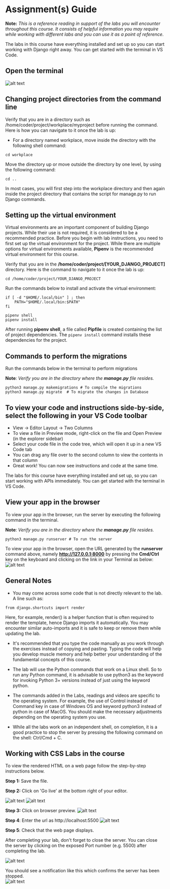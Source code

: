 <link rel="stylesheet" type="text/css" href="../Assets/content.css">
<h1 class="custom-header">Assignment(s) Guide</h1>

__Note:__ _This is a reference reading in support of the labs you will encounter throughout this course. It consists of helpful information you may require while working with different labs and you can use it as a point of reference._

The labs in this course have everything installed and set up so you can start working with Django right away.  You can get started with the terminal in VS Code.

## Open the terminal
![alt text](./Resources/Assignment-Guide/open-the-terminal.gif)

## Changing project directories from the command line
Verify that you are in a directory such as /home/coder/project/workplace/myproject before running the command. Here is how you can navigate to it once the lab is up:

* For a directory named workplace, move inside the directory with the following shell command:

`cd workplace`

Move the directory up or move outside the directory by one level, by using the following command:

`cd ..`

In most cases, you will first step into the workplace directory and then again inside the project directory that contains the script for manage.py to run Django commands.  

## Setting up the virtual environment

Virtual environments are an important component of building Django projects. While their use is not required, it is considered to be a recommended practice. Before you begin with lab instructions, you need to first set up the virtual environment for the project. While there are multiple options for virtual environments available, __Pipenv__ is the recommended virtual environment for this course. 

Verify that you are in the __/home/coder/project/[YOUR_DJANGO_PROJECT]__ directory. Here is the command to navigate to it once the lab is up:
```
cd /home/coder/project/YOUR_DJANGO_PROJECT
```

Run the commands below to install and activate the virtual environment:
```
if [ -d "$HOME/.local/bin" ] ; then
    PATH="$HOME/.local/bin:$PATH"
fi

pipenv shell
pipenv install 
```

After running __pipenv shell__, a file called __Pipfile__ is created containing the list of project dependencies. The `pipenv install` command installs these dependencies for the project. 


## Commands to perform the migrations

Run the commands below in the terminal to perform migrations 

__Note__: _Verify you are in the directory where the __manage.py__ file resides._

```
python3 manage.py makemigrations # To compile the migrations
python3 manage.py migrate  # To migrate the changes in Database
```

## To view your code and instructions side-by-side, select the following in your VS Code toolbar
 
* View -> Editor Layout -> Two Columns
* To view a file in Preview mode, right-click on the file and Open Preview (in the explorer sidebar)
* Select your code file in the code tree, which will open it up in a new VS Code tab
* You can drag any file over to the second column to view the contents in that column
* Great work! You can now see instructions and code at the same time.

The labs for this course have everything installed and set up, so you can start working with APIs immediately.  You can get started with the terminal in VS Code.

## View your app in the browser

To view your app in the browser, run the server by executing the following command in the terminal.

__Note__: _Verify you are in the directory where the __manage.py__ file resides._
```
python3 manage.py runserver # To run the server
```
To view your app in the browser, open the URL generated by the __runserver__ command above, namely __http://127.0.0.1:8000__ by pressing the __Cmd/Ctrl__ key on the keyboard and clicking on the link in your Terminal as below:
![alt text](./Resources/Assignment-Guide/succesful-server-run-output.png)

## General Notes

* You may come across some code that is not directly relevant to the lab. A line such as:

```
from django.shortcuts import render
```

Here, for example, render()  is a helper function that is often required to render the template, hence Django imports it automatically. You may encounter similar auto-imports and it is safe to keep or remove them while updating the lab. 

* It's recommended that you type the code manually as you work through the exercises instead of copying and pasting. Typing the code will help you develop muscle memory and help better your understanding of the fundamental concepts of this course.

* The lab will use the Python commands that work on a Linux shell. So to run any Python command, it is advisable to use python3 as the keyword for invoking Python 3+ versions instead of just using the keyword python.

* The commands added in the Labs, readings and videos are specific to the operating system. For example, the use of Control instead of Command key in case of Windows OS and keyword python3 instead of python in case of MacOS. You should make the necessary adjustments depending on the operating system you use.  

* While all the labs work on an independent shell, on completion, it is a good practice to stop the server by pressing the following command on the shell:  Ctrl/Cmd + C.

## Working with CSS Labs in the course

To view the rendered HTML on a web page follow the step-by-step instructions below.

__Step 1:__ Save the file.

__Step 2:__ Click on 'Go live' at the bottom right of your editor.  

![alt text](./Resources/Assignment-Guide/cssLabs-step1.png)
![alt text](./Resources/Assignment-Guide/cssLabs-outputPort.jpeg)

__Step 3:__ Click on browser preview.
![alt text](./Resources/Assignment-Guide/cssLabsStep3.jpg)

__Step 4__: Enter the url as http://localhost:5500 
![alt text](./Resources/Assignment-Guide/cssLabs-step4.jpeg)

__Step 5__: Check that the web page displays.

After completing your lab, don't forget to close the server. You can close the server by clicking on the exposed Port number (e.g. 5500) after completing the lab.

![alt text](./Resources/Assignment-Guide/cssLabs-step5.jpeg)


You should see a notification like this which confirms the server has been stopped.  
![alt text](./Resources/Assignment-Guide/cssLabs-step6.png)

